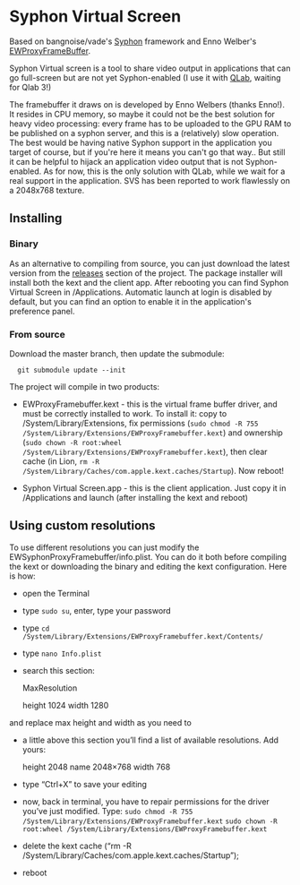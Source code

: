 # Syphon Virtual Screen

Based on bangnoise/vade's [Syphon](http://syphon.v002.info) framework and Enno Welber's [EWProxyFrameBuffer](https://github.com/mkernel/EWProxyFramebuffer).

Syphon Virtual screen is a tool to share video output in applications that can go full-screen but are not yet Syphon-enabled (I use it with [QLab](http://figure53.com/qlab/), waiting for Qlab 3!)

The framebuffer it draws on is developed by Enno Welbers (thanks Enno!). It resides in CPU memory, so maybe it could not be the best solution for heavy video processing: every frame has to be uploaded to the GPU RAM to be published on a syphon server, and this is a (relatively) slow operation. The best would be having native Syphon support in the application you target of course, but if you're here it means you can't go that way.. But still it can be helpful to hijack an application video output that is not Syphon-enabled. As for now, this is the only solution with QLab, while we wait for a real support in the application. SVS has been reported to work flawlessly on a 2048x768 texture.


## Installing

### Binary

As an alternative to compiling from source, you can just download the latest version from the [releases](https://github.com/andreacremaschi/Syphon-virtual-screen/releases) section of the project. The package installer will install both the kext and the client app. After rebooting you can find Syphon Virtual Screen in /Applications. Automatic launch at login is disabled by default, but you can find an option to enable it in the application's preference panel.


### From source

Download the master branch, then update the submodule:

      git submodule update --init

The project will compile in two products: 

- EWProxyFramebuffer.kext - this is the virtual frame buffer driver, and must be correctly installed to work. To install it: copy to /System/Library/Extensions, fix permissions (`sudo chmod -R 755 /System/Library/Extensions/EWProxyFramebuffer.kext`) and ownership (`sudo chown -R root:wheel /System/Library/Extensions/EWProxyFramebuffer.kext`), then clear cache (in Lion, `rm -R /System/Library/Caches/com.apple.kext.caches/Startup`). Now reboot!

- Syphon Virtual Screen.app - this is the client application. Just copy it in /Applications and launch (after installing the kext and reboot)



## Using custom resolutions

To use different resolutions you can just modify the EWSyphonProxyFramebuffer/info.plist. 
You can do it both before compiling the kext or downloading the binary and editing the kext configuration. Here is how:


- open the Terminal
- type `sudo su`, enter, type your password
- type `cd /System/Library/Extensions/EWProxyFramebuffer.kext/Contents/`
- type `nano Info.plist`
- search this section:

    MaxResolution

    height	1024
    width	1280


and replace max height and width as you need to

- a little above this section you’ll find a list of available resolutions. Add yours:

    height	2048
    name	2048×768
    width	768


- type “Ctrl+X” to save your editing

- now, back in terminal, you have to repair permissions for the driver you’ve just modified. Type:
`sudo chmod -R 755 /System/Library/Extensions/EWProxyFramebuffer.kext`
`sudo chown -R root:wheel /System/Library/Extensions/EWProxyFramebuffer.kext`

- delete the kext cache (“rm -R /System/Library/Caches/com.apple.kext.caches/Startup”);

- reboot
